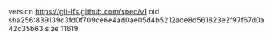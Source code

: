 version https://git-lfs.github.com/spec/v1
oid sha256:839139c3fd0f709ce6e4ad0ae05d4b5212ade8d561823e2f97f67d0a42c35b63
size 11619
